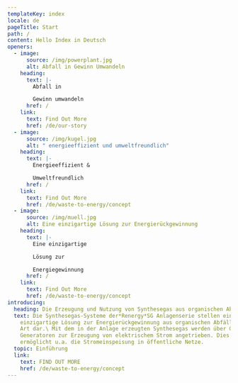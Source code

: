 ```yaml
---
templateKey: index
locale: de
pageTitle: Start
path: /
content: Hello Index in Deutsch
openers:
  - image:
      source: /img/powerplant.jpg
      alt: Abfall in Gewinn Umwandeln
    heading:
      text: |-
        Abfall in 

        Gewinn umwandeln
      href: /
    link:
      text: Find Out More
      href: /de/our-story
  - image:
      source: /img/kugel.jpg
      alt: " energieeffizient und umweltfreundlich"
    heading:
      text: |-
        Energieeffizient &

        Umweltfreundlich
      href: /
    link:
      text: Find Out More
      href: /de/waste-to-energy/concept
  - image:
      source: /img/muell.jpg
      alt: Eine einzigartige Lösung zur Energierückgewinnung
    heading:
      text: |-
        Eine einzigartige 

        Lösung zur 

        Energiegewinnung
      href: /
    link:
      text: Find Out More
      href: /de/waste-to-energy/concept
introducing:
  heading: Die Erzeugung und Nutzung von Synthesegas aus organischen Abfällen
  text: Die Synthesegas-Systeme der*Renergy*SG Anlagenserie stellen eine weltweit
    einzigartige Lösung zur Energierückgewinnung aus organischen Abfällen aller
    Art dar.\ Mit dem in der Anlage erzeugten Synthesegas werden über Gasmotoren
    Generatoren zur Erzeugung von elektrischem Strom angetrieben. Dies
    ermöglicht u.a. die Stromeinspeisung in öffentliche Netze.
  topic: Einführung
  link:
    text: FIND OUT MORE
    href: /de/waste-to-energy/concept
---
```

